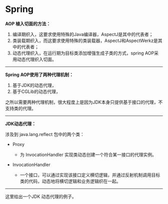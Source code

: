 # Spring  

**AOP 植入切面的方法：**

1. 编译期织入，这要求使用特殊的Java编译器，AspectJ是其中的代表者；
2. 类装载期织入，而这要求使用特殊的类装载器，AspectJ和AspectWerkz是其中的代表者；
3. 动态代理织入，在运行期为目标类添加增强生成子类的方式，spring AOP采用动态代理织入切面。

---

**Spring AOP使用了两种代理机制：** 

1. 基于JDK的动态代理，
2. 基于CGLib的动态代理， 

之所以需要两种代理机制，很大程度上是因为JDK本身只提供基于接口的代理，不支持类的代理。 

---

**JDK动态代理：**

涉及到 java.lang.reflect 包中的两个类：

- Proxy
   - 为 InvocationHandler 实现类动态创建一个符合某一接口的代理实例。

- InvocationHandler
   - 一个接口，可以通过实现该接口定义横切逻辑，并通过反射机制调用目标类的代码，动态地将横切逻辑和业务逻辑织在一起。  
 
---
 
这里给出一个JDK 动态代理的例子。
